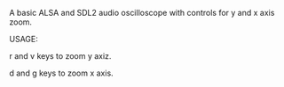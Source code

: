A basic ALSA and SDL2 audio oscilloscope with controls for y and x axis zoom.



USAGE:

r and v keys to zoom y axiz.

d and g keys to zoom x axis.

